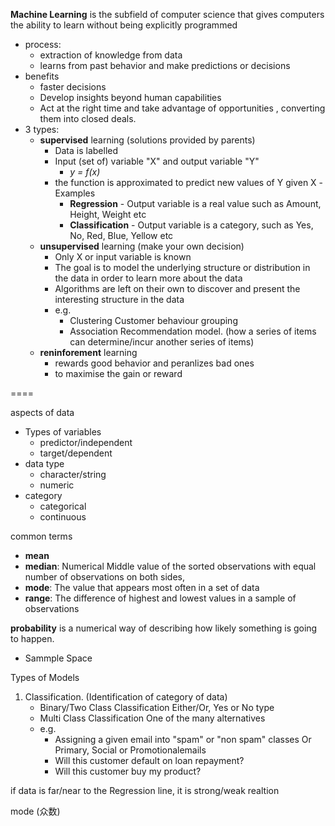 **Machine Learning** is the subfield of computer science that gives computers the ability to learn without being explicitly programmed
- process:
    - extraction of knowledge from data
    - learns from past behavior and make predictions or decisions
- benefits
    - faster decisions
    - Develop insights beyond human capabilities
    - Act at the right time and take advantage of opportunities , converting them into closed deals.
- 3 types:
    - **supervised** learning (solutions provided by parents)
        - Data is labelled
        - Input (set of) variable "X" and output variable "Y"
            - *y = f(x)*
        - the function is approximated to predict new values of Y given X
        -Examples
            - **Regression** - Output variable is a real value such as Amount, Height, Weight etc
            - **Classification** - Output variable is a category, such as Yes, No, Red, Blue, Yellow etc
    - **unsupervised** learning (make your own decision)
        - Only X or input variable is known
        - The goal is to model the underlying structure or distribution in the data in order to learn more about the data
        - Algorithms are left on their own to discover and present the interesting structure in the data
        - e.g.
            - Clustering Customer behaviour grouping
            - Association Recommendation model. (how a series of items can determine/incur another series of items)
    - **reninforement** learning
        - rewards good behavior and peranlizes bad ones
        - to maximise the gain or reward

====

aspects of data
- Types of variables
    - predictor/independent
    - target/dependent
- data type
    - character/string
    - numeric
- category
    - categorical
    - continuous

common terms
- **mean**
- **median**: Numerical Middle value of the sorted observations with
equal number of observations on both sides,
- **mode**: The value that appears most often in a set of data
- **range**: The difference of highest and lowest values in a sample of observations

**probability** is a numerical way of describing how likely something is
going to happen.
- Sammple Space

Types of Models
1. Classification. (Identification of category of data)
    - Binary/Two Class Classification Either/Or, Yes or No type
    - Multi Class Classification One of the many alternatives
    - e.g.
        - Assigning a given email into "spam" or "non spam" classes Or Primary, Social or Promotionalemails
        - Will this customer default on loan repayment?
        - Will this customer buy my product?


if data is far/near to the Regression line, it is strong/weak realtion

mode (众数)
